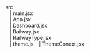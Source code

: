 src  
  &nbsp; &nbsp;| main.jsx  
  &nbsp; &nbsp;| App.jsx  
  &nbsp; &nbsp;| Dashboard.jsx  
  &nbsp; &nbsp;| Railway.jsx  
  &nbsp; &nbsp;| RailwayType.jsx  
  &nbsp; &nbsp;| theme.js
  &nbsp; &nbsp;| ThemeConext.jsx  
 
